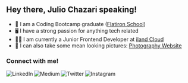 ## Hey there, Julio Chazari speaking!
* 🏫 I am a Coding Bootcamp graduate ([Flatiron School](https://flatironschool.com/))
* 🖥️ I have a strong passion for anything tech related
* 👨‍💻 I am currently a Junior Frontend Developer at [iland Cloud](https://www.iland.com/)
* 📸 I can also take some mean looking pictures: [Photography Website](https://juliochazari-photo.com)

### Connect with me!

[<img align="left" alt="LinkedIn" src="https://img.shields.io/badge/LinkedIn-0077B5?style=for-the-badge&logo=linkedin&logoColor=white"/>][LinkedIn]
[<img align="left" alt="Medium" src="https://img.shields.io/badge/Medium-12100E?style=for-the-badge&logo=medium&logoColor=white"/>][Medium]
[<img align="left" alt="Twitter" src="https://img.shields.io/badge/Twitter-1DA1F2?style=for-the-badge&logo=twitter&logoColor=white"/>][Twitter]
[<img align="left" alt="Instagram" src="https://img.shields.io/badge/Instagram-E4405F?style=for-the-badge&logo=instagram&logoColor=white"/>][Instagram]

[LinkedIn]:https://www.linkedin.com/in/julio-chazari-3440ba141/
[Medium]:https://juchazari.medium.com/
[Twitter]:https://twitter.com/Juchazari
[Instagram]:https://www.instagram.com/juchazari/
